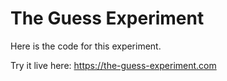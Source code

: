 
# The Guess Experiment

Here is the code for this experiment.

Try it live here:
https://the-guess-experiment.com

